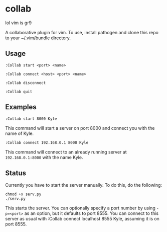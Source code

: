 # collab
lol vim is gr9

A collaborative plugin for vim. To use, install pathogen and clone this repo to your ~/.vim/bundle directory.

## Usage

`:Collab start <port> <name>`

`:Collab connect <host> <port> <name>`

`:Collab disconnect`

`:Collab quit`

## Examples

`:Collab start 8000 Kyle`

This command will start a server on port 8000 and connect you with the name of Kyle.

`:Collab connect 192.168.0.1 8000 Kyle`

This command will connect to an already running server at `192.168.0.1:8000` with the name Kyle.

## Status 

Currently you have to start the server manually. To do this, do the following:

```
chmod +x serv.py
./serv.py
```

This starts the server. You can optionally specify a port number by using `-p=<port>` as an option, but it defaults to port 8555. You can connect to this server as usual with :Collab connect localhost 8555 Kyle, assuming it is on port 8555.
